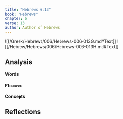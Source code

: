 ```yaml
---
title: "Hebrews 6:13"
book: "Hebrews"
chapter: 6
verse: 13
author: Author of Hebrews
---
```

![[/Greek/Hebrews/006/Hebrews-006-013G.md#Text]]
![[/Hebrew/Hebrews/006/Hebrews-006-013H.md#Text]]

## Analysis

#### Words

#### Phrases

#### Concepts

## Reflections

